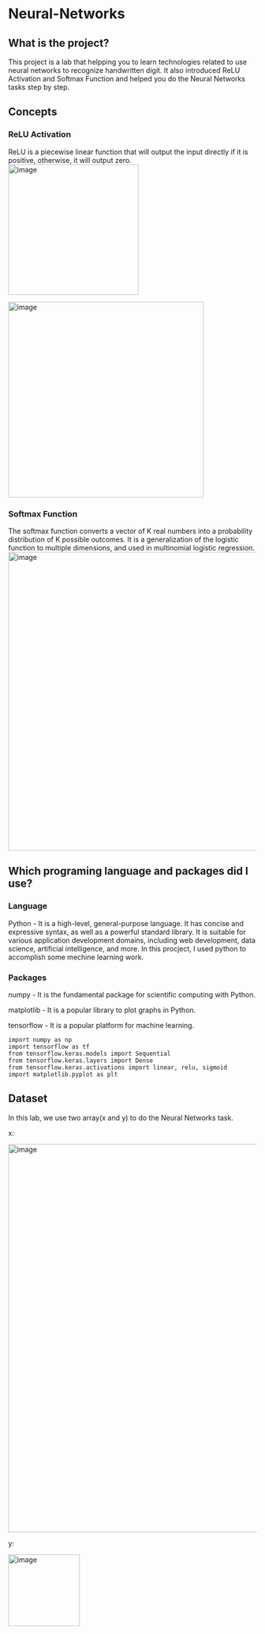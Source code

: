 # Neural-Networks
## What is the project?
This project is a lab that helpping you to learn technologies related to use neural networks to recognize handwritten digit. It also introduced ReLU Activation and Softmax Function and helped you do the Neural Networks tasks step by step.

## Concepts
### ReLU Activation
ReLU is a piecewise linear function that will output the input directly if it is positive, otherwise, it will output zero.
<img width="264" alt="image" src="https://github.com/urltumanorb/Neural-Networks/assets/24932621/582c7132-4269-46a3-98a4-21e77da20c40">

<img width="396" alt="image" src="https://github.com/urltumanorb/Neural-Networks/assets/24932621/f1e830a7-a513-4649-9242-dcdeb8cc715f">

### Softmax Function
The softmax function converts a vector of K real numbers into a probability distribution of K possible outcomes. It is a generalization of the logistic function to multiple dimensions, and used in multinomial logistic regression.
<img width="604" alt="image" src="https://github.com/urltumanorb/Neural-Networks/assets/24932621/9b3ab906-2769-438c-93a9-eb979bfa9ad9">

## Which programing language and packages did I use?
### Language
Python - It is a high-level, general-purpose language. It has concise and expressive syntax, as well as a powerful standard library. It is suitable for various application development domains, including web development, data science, artificial intelligence, and more. In this procject, I used python to accomplish some mechine learning work.

### Packages
numpy - It is the fundamental package for scientific computing with Python.

matplotlib - It is a popular library to plot graphs in Python.

tensorflow - It is a popular platform for machine learning.
```
import numpy as np
import tensorflow as tf
from tensorflow.keras.models import Sequential
from tensorflow.keras.layers import Dense
from tensorflow.keras.activations import linear, relu, sigmoid
import matplotlib.pyplot as plt
```

## Dataset
In this lab, we use two array(x and y) to do the Neural Networks task.

x: 

<img width="785" alt="image" src="https://github.com/urltumanorb/Neural-Networks/assets/24932621/9952b28b-f029-4cfe-ba0a-c19e7c1167b4">

y: 

<img width="145" alt="image" src="https://github.com/urltumanorb/Neural-Networks/assets/24932621/7b6b69c6-68b2-42aa-a939-dc7b45cea6c4">


